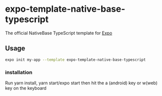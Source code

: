 # expo-template-native-base-typescript

The official NativeBase TypeScript template for [Expo](https://docs.expo.io/)

## Usage

```sh
expo init my-app --template expo-template-native-base-typescript
```
### installation
Run yarn install, yarn start/expo start then hit the a (android) key or w(web) key on the keyboard